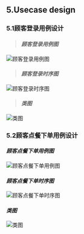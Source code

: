 
## 5.Usecase design

### 5.1顾客登录用例设计

> #### ***顾客登录用例图***

![顾客登录用例图](https://github.com/uml163/UML/blob/master/pictures/images/注册登录.png)

> #### ***顾客登录时序图***

![顾客登录时序图](https://github.com/uml163/UML/blob/master/report/documents/UsercaseDiagram/UsercaseDiagramIMG/注册用例图.png)

> #### ***类图***

![类图](https://github.com/uml163/UML/blob/master/report/documents/UsercaseDiagram/UsercaseDiagramIMG/用例图.png)


### 5.2顾客点餐下单用例设计

#### ***顾客点餐下单用例图***

![顾客点餐下单用例图](https://github.com/uml163/UML/blob/master/report/documents/UsercaseDiagram/UsercaseDiagramIMG/点餐.png)

#### ***顾客点餐下单时序图***

![顾客点餐下单时序图](https://github.com/uml163/UML/blob/master/report/documents/UseCases/UseCaseIMG/点餐活动图.png)

#### ***类图***

![类图](https://github.com/uml163/UML/blob/master/report/documents/UsercaseDiagram/UsercaseDiagramIMG/用例图.png)
